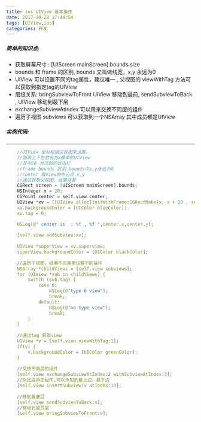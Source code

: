 ```yaml
---
title: ios UIView 基本操作
date: 2017-10-28 17:44:54
tags: [UIView,ios]
categories: 开发
---
```


##### 简单的知识点:

* 获取屏幕尺寸 : [UIScreen mainScreen].bounds.size 
* bounds 和 frame 的区别, bounds 又叫做线宽，x,y 永远为0 
* UIView 可以设置不同的tag属性，建议唯一 , 父视图的 viewWithTag 方法可以获取到指定tag的UIView
* 层级关系: bringSubviewToFront UIView 移动到最前, sendSubviewToBack , UIView 移动到最下层
* exchangeSubviewAtIndex 可以用来交换不同层的组件
* 遍历子视图 subviews 可以获取到一个NSArray 其中成员都是UIView 

##### 实例代码:
---

```c
 	//UIView 坐标根据父视图来设置，
    //距离上下左右各为x像素的UIView
    //其中20 为顶部的状态栏
    //frame bounds 区别 bounds中x,y永远为0
    //center 取view的中心点 x,y
    //通过获取父视图，设置背景
    CGRect screen = [UIScreen mainScreen].bounds;
    NSInteger x = 20;
    CGPoint center = self.view.center;
    UIView *xv = [[UIView alloc]initWithFrame:CGRectMake(x, x + 20 , screen.size.width - x * 2   , screen.size.height - x * 2 - 20 )];
    xv.backgroundColor = [UIColor blueColor];
    xv.tag = 0;

    NSLog(@" center is  : %f , %f ",center.x,center.y);
    
    [self.view addSubview:xv];
    
    UIView *superView = xv.superview;
    superView.backgroundColor = [UIColor blackColor];
    
    //遍历子视图，根据不同类型设置不同操作
    NSArray *childViews = [self.view subviews];
    for (UIView *sub in childViews) {
        switch (sub.tag) {
            case 0:
                NSLog(@"type 0 view");
                break;
            default:
                NSLog(@"no type view");
                break;
        }
    }
    
    //通过tag 获取view
    UIView *v = [self.view viewWithTag:1];
    if(v) {
        v.backgroundColor = [UIColor greenColor];
    }
    
    //交换不同层的组件
    [self.view exchangeSubviewAtIndex:2 withSubviewAtIndex:3];
    //指定层添加组件,可以添加到最上边，最下边
    [self.view insertSubview:v atIndex:10];
    
    //移到最底层
    [self.view sendSubviewToBack:v];
    //移动到最顶层
    [self.view bringSubviewToFront:v];

```
